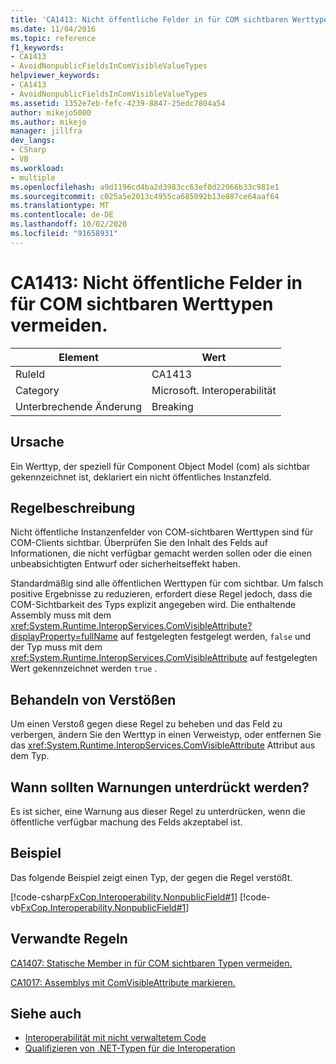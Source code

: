 ```yaml
---
title: 'CA1413: Nicht öffentliche Felder in für COM sichtbaren Werttypen vermeiden.'
ms.date: 11/04/2016
ms.topic: reference
f1_keywords:
- CA1413
- AvoidNonpublicFieldsInComVisibleValueTypes
helpviewer_keywords:
- CA1413
- AvoidNonpublicFieldsInComVisibleValueTypes
ms.assetid: 1352e7eb-fefc-4239-8847-25edc7804a54
author: mikejo5000
ms.author: mikejo
manager: jillfra
dev_langs:
- CSharp
- VB
ms.workload:
- multiple
ms.openlocfilehash: a9d1196cd4ba2d3983cc63ef0d22066b33c981e1
ms.sourcegitcommit: c025a5e2013c4955ca685092b13e887ce64aaf64
ms.translationtype: MT
ms.contentlocale: de-DE
ms.lasthandoff: 10/02/2020
ms.locfileid: "91658931"
---
```

# <a name="ca1413-avoid-non-public-fields-in-com-visible-value-types"></a>CA1413: Nicht öffentliche Felder in für COM sichtbaren Werttypen vermeiden.

|Element|Wert|
|-|-|
|RuleId|CA1413|
|Category|Microsoft. Interoperabilität|
|Unterbrechende Änderung|Breaking|

## <a name="cause"></a>Ursache
Ein Werttyp, der speziell für Component Object Model (com) als sichtbar gekennzeichnet ist, deklariert ein nicht öffentliches Instanzfeld.

## <a name="rule-description"></a>Regelbeschreibung
Nicht öffentliche Instanzenfelder von COM-sichtbaren Werttypen sind für COM-Clients sichtbar. Überprüfen Sie den Inhalt des Felds auf Informationen, die nicht verfügbar gemacht werden sollen oder die einen unbeabsichtigten Entwurf oder sicherheitseffekt haben.

Standardmäßig sind alle öffentlichen Werttypen für com sichtbar. Um falsch positive Ergebnisse zu reduzieren, erfordert diese Regel jedoch, dass die COM-Sichtbarkeit des Typs explizit angegeben wird. Die enthaltende Assembly muss mit dem <xref:System.Runtime.InteropServices.ComVisibleAttribute?displayProperty=fullName> auf festgelegten festgelegt werden, `false` und der Typ muss mit dem <xref:System.Runtime.InteropServices.ComVisibleAttribute> auf festgelegten Wert gekennzeichnet werden `true` .

## <a name="how-to-fix-violations"></a>Behandeln von Verstößen
Um einen Verstoß gegen diese Regel zu beheben und das Feld zu verbergen, ändern Sie den Werttyp in einen Verweistyp, oder entfernen Sie das <xref:System.Runtime.InteropServices.ComVisibleAttribute> Attribut aus dem Typ.

## <a name="when-to-suppress-warnings"></a>Wann sollten Warnungen unterdrückt werden?
Es ist sicher, eine Warnung aus dieser Regel zu unterdrücken, wenn die öffentliche verfügbar machung des Felds akzeptabel ist.

## <a name="example"></a>Beispiel
Das folgende Beispiel zeigt einen Typ, der gegen die Regel verstößt.

[!code-csharp[FxCop.Interoperability.NonpublicField#1](../code-quality/codesnippet/CSharp/ca1413-avoid-non-public-fields-in-com-visible-value-types_1.cs)]
[!code-vb[FxCop.Interoperability.NonpublicField#1](../code-quality/codesnippet/VisualBasic/ca1413-avoid-non-public-fields-in-com-visible-value-types_1.vb)]

## <a name="related-rules"></a>Verwandte Regeln
[CA1407: Statische Member in für COM sichtbaren Typen vermeiden.](../code-quality/ca1407.md)

[CA1017: Assemblys mit ComVisibleAttribute markieren.](/dotnet/fundamentals/code-analysis/quality-rules/ca1017)

## <a name="see-also"></a>Siehe auch

- [Interoperabilität mit nicht verwaltetem Code](/dotnet/framework/interop/index)
- [Qualifizieren von .NET-Typen für die Interoperation](/dotnet/framework/interop/qualifying-net-types-for-interoperation)
